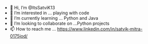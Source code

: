 - 👋 Hi, I’m @ItsSatviK13
- 👀 I’m interested in ... playing with code
- 🌱 I’m currently learning ... Python and Java 
- 💞️ I’m looking to collaborate on ...Python projects 
- 📫 How to reach me ... https://www.linkedin.com/in/satvik-mitra-0175jod/

<!---
ItsSatviK13/ItsSatviK13 is a ✨ special ✨ repository because its `README.md` (this file) appears on your GitHub profile.
You can click the Preview link to take a look at your changes.
--->
